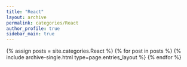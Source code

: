 ```yaml
---
title: "React"
layout: archive
permalink: categories/React
author_profile: true
sidebar_main: true
---
```


<!--assign posts에만 변수 변경 -->
{% assign posts = site.categories.React %}
{% for post in posts %} {% include archive-single.html type=page.entries_layout %} {% endfor %}